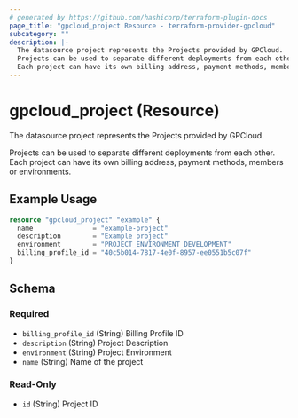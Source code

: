 ```yaml
---
# generated by https://github.com/hashicorp/terraform-plugin-docs
page_title: "gpcloud_project Resource - terraform-provider-gpcloud"
subcategory: ""
description: |-
  The datasource project represents the Projects provided by GPCloud.
  Projects can be used to separate different deployments from each other.
  Each project can have its own billing address, payment methods, members or environments.
---
```


# gpcloud_project (Resource)

The datasource project represents the Projects provided by GPCloud.

Projects can be used to separate different deployments from each other.
Each project can have its own billing address, payment methods, members or environments.

## Example Usage

```terraform
resource "gpcloud_project" "example" {
  name               = "example-project"
  description        = "Example project"
  environment        = "PROJECT_ENVIRONMENT_DEVELOPMENT"
  billing_profile_id = "40c5b014-7817-4e0f-8957-ee0551b5c07f"
}
```

<!-- schema generated by tfplugindocs -->
## Schema

### Required

- `billing_profile_id` (String) Billing Profile ID
- `description` (String) Project Description
- `environment` (String) Project Environment
- `name` (String) Name of the project

### Read-Only

- `id` (String) Project ID


